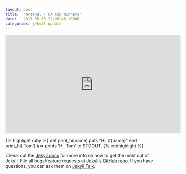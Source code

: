 ```yaml
---
layout: post
title:  "Arsenal - FA Cup Winners"
date:   2015-05-30 22:26:48 +0000
categories: jekyll update
---
```

<iframe width="560" height="315" src="https://www.youtube.com/embed/YWZ6RoKkPLE" frameborder="0" allowfullscreen></iframe>

{% highlight ruby %}
def print_hi(name)
  puts "Hi, #{name}"
end
print_hi('Tom')
#=> prints 'Hi, Tom' to STDOUT.
{% endhighlight %}

Check out the [Jekyll docs][jekyll-docs] for more info on how to get the most out of Jekyll. File all bugs/feature requests at [Jekyll’s GitHub repo][jekyll-gh]. If you have questions, you can ask them on [Jekyll Talk][jekyll-talk].

[jekyll-docs]: http://jekyllrb.com/docs/home
[jekyll-gh]:   https://github.com/jekyll/jekyll
[jekyll-talk]: https://talk.jekyllrb.com/
